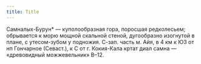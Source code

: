 ```yaml
---
title: Title
---
```


Самналых-Бурун* — куполообразная гора, поросшая редколесьем; обрывается к морю
мощной скальной стеной, дугообразно изогнутой в плане, с утесом-зубом у
подножия. С-зап. часть м. Айя, в 4 км к ЮЗ от нп Гончарное (Севаст.), к С от г.
Кокия-Кала кртат диал самна — «древовидный можжевельник» В–12.
